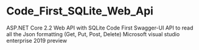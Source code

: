 # Code_First_SQLite_Web_Api
ASP.NET Core 2.2 Web API with SQLite Code First
Swagger-UI API to read all the Json formatting (Get, Put, Post, Delete)
Microsoft visual studio enterprise 2019 preview
